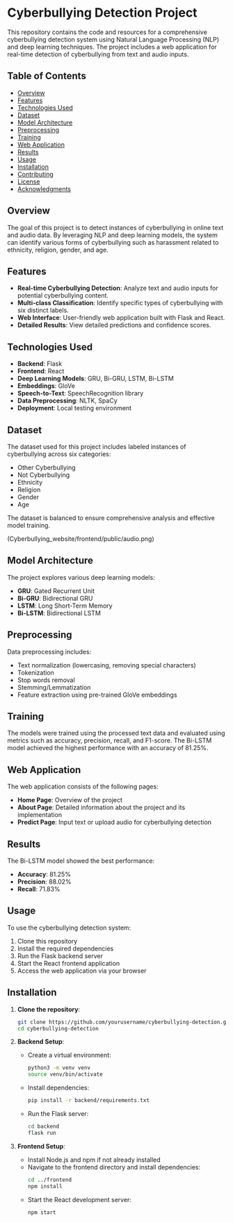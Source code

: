 # Cyberbullying Detection Project

This repository contains the code and resources for a comprehensive cyberbullying detection system using Natural Language Processing (NLP) and deep learning techniques. The project includes a web application for real-time detection of cyberbullying from text and audio inputs.

## Table of Contents
- [Overview](#overview)
- [Features](#features)
- [Technologies Used](#technologies-used)
- [Dataset](#dataset)
- [Model Architecture](#model-architecture)
- [Preprocessing](#preprocessing)
- [Training](#training)
- [Web Application](#web-application)
- [Results](#results)
- [Usage](#usage)
- [Installation](#installation)
- [Contributing](#contributing)
- [License](#license)
- [Acknowledgments](#acknowledgments)

## Overview
The goal of this project is to detect instances of cyberbullying in online text and audio data. By leveraging NLP and deep learning models, the system can identify various forms of cyberbullying such as harassment related to ethnicity, religion, gender, and age.

## Features
- **Real-time Cyberbullying Detection**: Analyze text and audio inputs for potential cyberbullying content.
- **Multi-class Classification**: Identify specific types of cyberbullying with six distinct labels.
- **Web Interface**: User-friendly web application built with Flask and React.
- **Detailed Results**: View detailed predictions and confidence scores.

## Technologies Used
- **Backend**: Flask
- **Frontend**: React
- **Deep Learning Models**: GRU, Bi-GRU, LSTM, Bi-LSTM
- **Embeddings**: GloVe
- **Speech-to-Text**: SpeechRecognition library
- **Data Preprocessing**: NLTK, SpaCy
- **Deployment**: Local testing environment

## Dataset
The dataset used for this project includes labeled instances of cyberbullying across six categories:
- Other Cyberbullying
- Not Cyberbullying
- Ethnicity
- Religion
- Gender
- Age

The dataset is balanced to ensure comprehensive analysis and effective model training.

(Cyberbullying_website/frontend/public/audio.png)

## Model Architecture
The project explores various deep learning models:
- **GRU**: Gated Recurrent Unit
- **Bi-GRU**: Bidirectional GRU
- **LSTM**: Long Short-Term Memory
- **Bi-LSTM**: Bidirectional LSTM

## Preprocessing
Data preprocessing includes:
- Text normalization (lowercasing, removing special characters)
- Tokenization
- Stop words removal
- Stemming/Lemmatization
- Feature extraction using pre-trained GloVe embeddings

## Training
The models were trained using the processed text data and evaluated using metrics such as accuracy, precision, recall, and F1-score. The Bi-LSTM model achieved the highest performance with an accuracy of 81.25%.

## Web Application
The web application consists of the following pages:
- **Home Page**: Overview of the project
- **About Page**: Detailed information about the project and its implementation
- **Predict Page**: Input text or upload audio for cyberbullying detection

## Results
The Bi-LSTM model showed the best performance:
- **Accuracy**: 81.25%
- **Precision**: 88.02%
- **Recall**: 71.83%

## Usage
To use the cyberbullying detection system:
1. Clone this repository
2. Install the required dependencies
3. Run the Flask backend server
4. Start the React frontend application
5. Access the web application via your browser

## Installation
1. **Clone the repository**:
    ```bash
    git clone https://github.com/yourusername/cyberbullying-detection.git
    cd cyberbullying-detection
    ```

2. **Backend Setup**:
    - Create a virtual environment:
      ```bash
      python3 -m venv venv
      source venv/bin/activate
      ```
    - Install dependencies:
      ```bash
      pip install -r backend/requirements.txt
      ```
    - Run the Flask server:
      ```bash
      cd backend
      flask run
      ```

3. **Frontend Setup**:
    - Install Node.js and npm if not already installed
    - Navigate to the frontend directory and install dependencies:
      ```bash
      cd ../frontend
      npm install
      ```
    - Start the React development server:
      ```bash
      npm start
      ```


